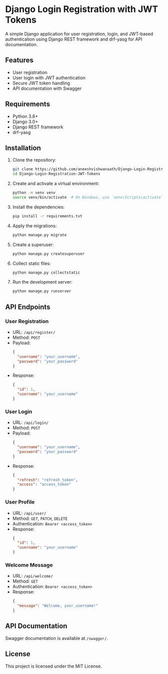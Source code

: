 # Django Login Registration with JWT Tokens

A simple Django application for user registration, login, and JWT-based authentication using Django REST framework and drf-yasg for API documentation.

## Features

- User registration
- User login with JWT authentication
- Secure JWT token handling
- API documentation with Swagger

## Requirements

- Python 3.8+
- Django 3.0+
- Django REST framework
- drf-yasg

## Installation

1. Clone the repository:

   ```bash
   git clone https://github.com/aneeshvishwanaath/Django-Login-Registration-JWT-Tokens.git
   cd Django-Login-Registration-JWT-Tokens
   ```

2. Create and activate a virtual environment:

   ```bash
   python -m venv venv
   source venv/bin/activate  # On Windows, use `venv\Scripts\activate`
   ```

3. Install the dependencies:

   ```bash
   pip install -r requirements.txt
   ```

4. Apply the migrations:

   ```bash
   python manage.py migrate
   ```

5. Create a superuser:

   ```bash
   python manage.py createsuperuser
   ```

6. Collect static files:

   ```bash
   python manage.py collectstatic
   ```

7. Run the development server:

   ```bash
   python manage.py runserver
   ```

## API Endpoints

### User Registration

- URL: `/api/register/`
- Method: `POST`
- Payload:
  ```json
  {
    "username": "your_username",
    "password": "your_password"
  }
  ```
- Response:
  ```json
  {
    "id": 1,
    "username": "your_username"
  }
  ```

### User Login

- URL: `/api/login/`
- Method: `POST`
- Payload:
  ```json
  {
    "username": "your_username",
    "password": "your_password"
  }
  ```
- Response:
  ```json
  {
    "refresh": "refresh_token",
    "access": "access_token"
  }
  ```

### User Profile

- URL: `/api/user/`
- Method: `GET`, `PATCH`, `DELETE`
- Authentication: `Bearer <access_token>`
- Response:
  ```json
  {
    "id": 1,
    "username": "your_username"
  }
  ```

### Welcome Message

- URL: `/api/welcome/`
- Method: `GET`
- Authentication: `Bearer <access_token>`
- Response:
  ```json
  {
    "message": "Welcome, your_username!"
  }
  ```

## API Documentation

Swagger documentation is available at `/swagger/`.

## License

This project is licensed under the MIT License.
```
